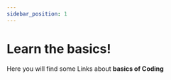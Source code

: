 ```yaml
---
sidebar_position: 1
---
```


# Learn the basics!

Here you will find some Links about  **basics of Coding** 

